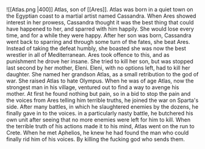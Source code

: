 ![[Atlas.png |400]]
Atlas, son of [[Ares]].
Atlas was born in a quiet town on the Egyptian coast to a martial artist named Cassandra.
When Ares showed interest in her prowess, Cassandra thought it was the best thing that could have happened to her, and sparred with him happily.
She would lose every time, and for a while they were happy.
After her son was born, Cassandra went back to sparring and through some turn of the fates, she beat Ares.
Instead of taking the defeat humbly, she boasted she was now the best wrestler in all of Mediterranean. 
Ares took offence to this, and as punishment he drove her insane.
She tried to kill her son, but was stopped last second by her mother, Eleni.
Eleni, with no options left, had to kill her daughter.
She named her grandson Atlas, as a small retribution to the god of war. She raised Atlas to hate Olympus. When he was of age Atlas, now the strongest man in his village, ventured out to find a way to avenge his mother. 
At first he found nothing but pain, so in a bid to stop the pain and the voices from Ares telling him terrible truths, he joined the war on Sparta's side.
After many battles, in which he slaughtered enemies by the dozens, he finally gave in to the voices.
in a particularly nasty battle, he butchered his own unit after seeing that no more enemies were left for him to kill.
When the terrible truth of his actions made it to his mind, Atlas went on the run to Crete.
When he met Aphelios, he knew he had found the man who could finally rid him of his voices. By killing the fucking god who sends them.
